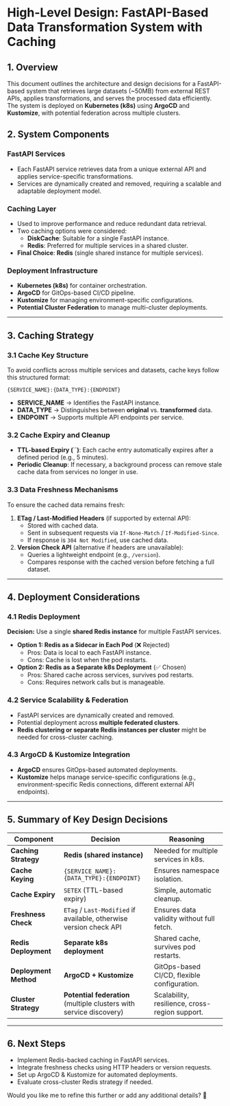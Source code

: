 # **High-Level Design: FastAPI-Based Data Transformation System with Caching**

## **1. Overview**

This document outlines the architecture and design decisions for a FastAPI-based system that retrieves large datasets (\~50MB) from external REST APIs, applies transformations, and serves the processed data efficiently. The system is deployed on **Kubernetes (k8s)** using **ArgoCD** and **Kustomize**, with potential federation across multiple clusters.

## **2. System Components**

### **FastAPI Services**

- Each FastAPI service retrieves data from a unique external API and applies service-specific transformations.
- Services are dynamically created and removed, requiring a scalable and adaptable deployment model.

### **Caching Layer**

- Used to improve performance and reduce redundant data retrieval.
- Two caching options were considered:
  - **DiskCache**: Suitable for a single FastAPI instance.
  - **Redis**: Preferred for multiple services in a shared cluster.
- **Final Choice**: **Redis** (single shared instance for multiple services).

### **Deployment Infrastructure**

- **Kubernetes (k8s)** for container orchestration.
- **ArgoCD** for GitOps-based CI/CD pipeline.
- **Kustomize** for managing environment-specific configurations.
- **Potential Cluster Federation** to manage multi-cluster deployments.

---

## **3. Caching Strategy**

### **3.1 Cache Key Structure**

To avoid conflicts across multiple services and datasets, cache keys follow this structured format:

```
{SERVICE_NAME}:{DATA_TYPE}:{ENDPOINT}
```

- **SERVICE\_NAME** → Identifies the FastAPI instance.
- **DATA\_TYPE** → Distinguishes between **original** vs. **transformed** data.
- **ENDPOINT** → Supports multiple API endpoints per service.

### **3.2 Cache Expiry and Cleanup**

- **TTL-based Expiry (**\`\`**)**: Each cache entry automatically expires after a defined period (e.g., 5 minutes).
- **Periodic Cleanup**: If necessary, a background process can remove stale cache data from services no longer in use.

### **3.3 Data Freshness Mechanisms**

To ensure the cached data remains fresh:

1. **ETag / Last-Modified Headers** (if supported by external API):
   - Stored with cached data.
   - Sent in subsequent requests via `If-None-Match` / `If-Modified-Since`.
   - If response is `304 Not Modified`, use cached data.
2. **Version Check API** (alternative if headers are unavailable):
   - Queries a lightweight endpoint (e.g., `/version`).
   - Compares response with the cached version before fetching a full dataset.

---

## **4. Deployment Considerations**

### **4.1 Redis Deployment**

**Decision:** Use a single **shared Redis instance** for multiple FastAPI services.

- **Option 1: Redis as a Sidecar in Each Pod** (❌ Rejected)
  - Pros: Data is local to each FastAPI instance.
  - Cons: Cache is lost when the pod restarts.
- **Option 2: Redis as a Separate k8s Deployment** (✅ Chosen)
  - Pros: Shared cache across services, survives pod restarts.
  - Cons: Requires network calls but is manageable.

### **4.2 Service Scalability & Federation**

- FastAPI services are dynamically created and removed.
- Potential deployment across **multiple federated clusters**.
- **Redis clustering or separate Redis instances per cluster** might be needed for cross-cluster caching.

### **4.3 ArgoCD & Kustomize Integration**

- **ArgoCD** ensures GitOps-based automated deployments.
- **Kustomize** helps manage service-specific configurations (e.g., environment-specific Redis connections, different external API endpoints).

---

## **5. Summary of Key Design Decisions**

| **Component**         | **Decision**                                                        | **Reasoning**                                  |
| --------------------- | ------------------------------------------------------------------- | ---------------------------------------------- |
| **Caching Strategy**  | **Redis (shared instance)**                                         | Needed for multiple services in k8s.           |
| **Cache Keying**      | `{SERVICE_NAME}:{DATA_TYPE}:{ENDPOINT}`                             | Ensures namespace isolation.                   |
| **Cache Expiry**      | `SETEX` (TTL-based expiry)                                          | Simple, automatic cleanup.                     |
| **Freshness Check**   | `ETag` / `Last-Modified` if available, otherwise version check API  | Ensures data validity without full fetch.      |
| **Redis Deployment**  | **Separate k8s deployment**                                         | Shared cache, survives pod restarts.           |
| **Deployment Method** | **ArgoCD + Kustomize**                                              | GitOps-based CI/CD, flexible configuration.    |
| **Cluster Strategy**  | **Potential federation** (multiple clusters with service discovery) | Scalability, resilience, cross-region support. |

---

## **6. Next Steps**

- Implement Redis-backed caching in FastAPI services.
- Integrate freshness checks using HTTP headers or version requests.
- Set up ArgoCD & Kustomize for automated deployments.
- Evaluate cross-cluster Redis strategy if needed.

Would you like me to refine this further or add any additional details? 🚀

